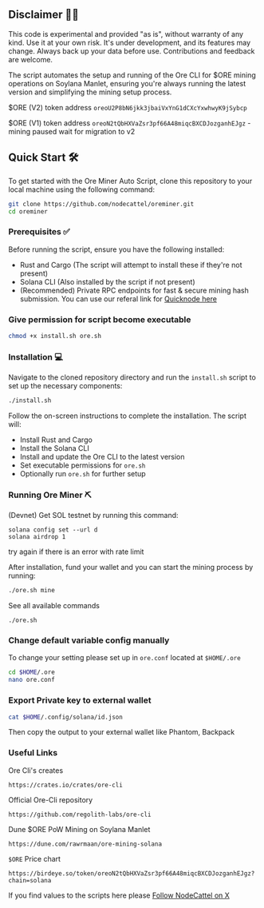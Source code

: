 ## Disclaimer 👷‍♂️

This code is experimental and provided "as is", without warranty of any kind. Use it at your own risk. It's under development, and its features may change. Always back up your data before use. Contributions and feedback are welcome.

The script automates the setup and running of the Ore CLI for $ORE mining operations on Soylana Manlet, ensuring you're always running the latest version and simplifying the mining setup process.

$ORE (V2) token address `oreoU2P8bN6jkk3jbaiVxYnG1dCXcYxwhwyK9jSybcp`

$ORE (V1) token address `oreoN2tQbHXVaZsr3pf66A48miqcBXCDJozganhEJgz` - mining paused wait for migration to v2

## Quick Start 🛠️

To get started with the Ore Miner Auto Script, clone this repository to your local machine using the following command:

```bash
git clone https://github.com/nodecattel/oreminer.git
cd oreminer
```

### Prerequisites ✅

Before running the script, ensure you have the following installed:

- Rust and Cargo (The script will attempt to install these if they're not present)
- Solana CLI (Also installed by the script if not present)
- (Recommended) Private RPC endpoints for fast & secure mining hash submission. You can use our referal link for [Quicknode here](https://www.quicknode.com/?via=nodecattel)
### Give permission for script become executable

```bash
chmod +x install.sh ore.sh
```
### Installation 💻

Navigate to the cloned repository directory and run the `install.sh` script to set up the necessary components:

```bash
./install.sh
```

Follow the on-screen instructions to complete the installation. The script will:

- Install Rust and Cargo
- Install the Solana CLI
- Install and update the Ore CLI to the latest version
- Set executable permissions for `ore.sh`
- Optionally run `ore.sh` for further setup

### Running Ore Miner ⛏️

(Devnet) Get SOL testnet by running this command:

```
solana config set --url d
solana airdrop 1
```
try again if there is an error with rate limit

After installation, fund your wallet and you can start the mining process by running:

```bash
./ore.sh mine
```

See all available commands

```
./ore.sh
```

### Change default variable config manually

To change your setting please set up in `ore.conf` located at `$HOME/.ore`
```bash
cd $HOME/.ore
nano ore.conf
```
### Export Private key to external wallet
```bash
cat $HOME/.config/solana/id.json
```
Then copy the output to your external wallet like Phantom, Backpack

### Useful Links

Ore Cli's creates

```
https://crates.io/crates/ore-cli
```

Official Ore-Cli repository

```
https://github.com/regolith-labs/ore-cli
```
Dune $ORE PoW Mining on Soylana Manlet

```
https://dune.com/rawrmaan/ore-mining-solana
```

`$ORE` Price chart

```
https://birdeye.so/token/oreoN2tQbHXVaZsr3pf66A48miqcBXCDJozganhEJgz?chain=solana
```


If you find values to the scripts here please [Follow NodeCattel on X](https://twitter.com/nodecattel)
